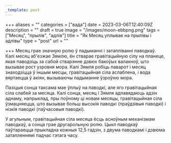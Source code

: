 ```yaml
---
_template: post
---
```





+++
aliases = ""
categories = ["вада"]
date = 2023-03-06T12:40:09Z
description = ""
draft = true
image = "/images/moon-ebbpng.png"
tags = ["Месяц", "прылів", "адлів"]
title = "Як Месяц уплывае на прылівы і адлівы"
type = "post"
url = ""

+++
Месяц грае значную ролю ў падыманні і затапліванні паводкаў. Калі месяц аб'езжае Зямлю, ён стварае гравітацыйную сілу на планеце, якая паводзіць за сабой стварэнне дзвюх бакоўых валакноў, што вызывае рост узровня мора. Калі Зямля робіць паварот і месяц знаходзіцца ў іншым месцы, гравітацыйная сіла аслаблена, і вода вяртаецца ў акіян, вызываючы падыманне ўзроўню мора.

Пазіцыя сонца таксама мае ўплыў на паводкі, але яго гравітацыйная сіла слабей за месяца. Калі сонца, месяц і Зямля адпавядаюць адзін аднаму, напрыклад, пры поўному ці новам месяцы, гравітацыйная сіла ўзмацняецца, што вызывае больш высокія паводкі (праўдзівыя паводкі) і нізкія паводкі (паўчасовыя паводкі).

У агульным, гравітацыйная сіла месяца ёсць асноўным механізмам паводкаў, а сонца грае другарольную ролю. Цыкл паводкаў паўтараецца прыкладна кожныя 12,5 гадзін, з двума паводкамі і дзвюма затапленнямі падчас гэтага часу.
